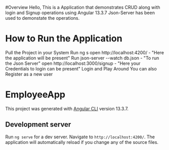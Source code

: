 #Overview
Hello, This is a Application that demonstrates CRUD along with login and Signup operations using Angular 13.3.7
Json-Server has been used to demonstate the operations.

# How to Run the Application

Pull the Project in your System
Run ng s
open http://localhost:4200/  - "Here the application will be present"
Run json-server --watch db.json  - "To run the Json Server"
open http://localhost:3000/signup - "Here your Credentials to login can be present"
Login and Play Around
You can also Register as a new user

# EmployeeApp

This project was generated with [Angular CLI](https://github.com/angular/angular-cli) version 13.3.7.

## Development server

Run `ng serve` for a dev server. Navigate to `http://localhost:4200/`. The application will automatically reload if you change any of the source files.


